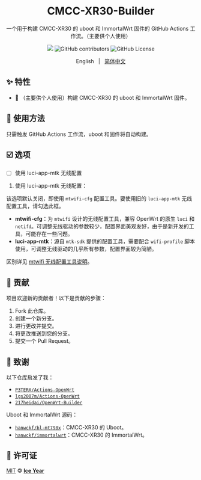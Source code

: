 <h1 align="center">CMCC-XR30-Builder</h1>

<div align="center">

一个用于构建 CMCC-XR30 的 uboot 和 ImmortalWrt 固件的 GitHub Actions 工作流。（主要供个人使用）

<a title="hits" target="_blank" href="https://github.com/iceyear/CMCC-XR30-Builder"><img src="https://hits.b3log.org/iceyear/CMCC-XR30-Builder.svg" ></a> ![GitHub contributors](https://img.shields.io/github/contributors/iceyear/CMCC-XR30-Builder) ![GitHub License](https://img.shields.io/github/license/iceyear/CMCC-XR30-Builder)

English &nbsp;&nbsp;|&nbsp;&nbsp; [简体中文](README_ZH.md)

</div>

## ✨ 特性

- 🤖 （主要供个人使用）构建 CMCC-XR30 的 uboot 和 ImmortalWrt 固件。

## 🔧 使用方法

只需触发 GitHub Actions 工作流，uboot 和固件将自动构建。

## ☑️ 选项

- [ ] 使用 luci-app-mtk 无线配置

1. 使用 luci-app-mtk 无线配置：

该选项默认关闭，即使用 `mtwifi-cfg` 配置工具。要使用旧的 `luci-app-mtk` 无线配置工具，请勾选此框。

- **mtwifi-cfg**：为 `mtwifi` 设计的无线配置工具，兼容 OpenWrt 的原生 `luci` 和 `netifd`。可调整无线驱动的参数较少，配置界面美观友好，由于是新开发的工具，可能存在一些问题。
- **luci-app-mtk**：源自 `mtk-sdk` 提供的配置工具，需要配合 `wifi-profile` 脚本使用，可调整无线驱动的几乎所有参数，配置界面较为简陋。

区别详见 [mtwifi 无线配置工具说明](https://cmi.hanwckf.top/p/immortalwrt-mt798x/#mtwifi%E6%97%A0%E7%BA%BF%E9%85%8D%E7%BD%AE%E5%B7%A5%E5%85%B7%E8%AF%B4%E6%98%8E)。

## 🤝 贡献

项目欢迎新的贡献者！以下是贡献的步骤：

1. Fork 此仓库。
2. 创建一个新分支。
3. 进行更改并提交。
4. 将更改推送到您的分支。
5. 提交一个 Pull Request。

## 🙏 致谢

以下仓库启发了我：

- [`P3TERX/Actions-OpenWrt`](https://github.com/P3TERX/Actions-OpenWrt)
- [`lgs2007m/Actions-OpenWrt`](https://github.com/lgs2007m/Actions-OpenWrt)
- [`217heidai/OpenWrt-Builder`](https://github.com/217heidai/OpenWrt-Builder)

Uboot 和 ImmortalWrt 源码：

- [`hanwckf/bl-mt798x`](https://github.com/hanwckf/bl-mt798x)：CMCC-XR30 的 Uboot。
- [`hanwckf/immortalwrt`](https://github.com/hanwckf/immortalwrt-mt798x)：CMCC-XR30 的 ImmortalWrt。

## 📄 许可证

[MIT](https://github.com/iceyear/CMCC-XR30-Builder/blob/main/LICENSE) 🄯 [**Ice Year**](https://github.com/iceyear)